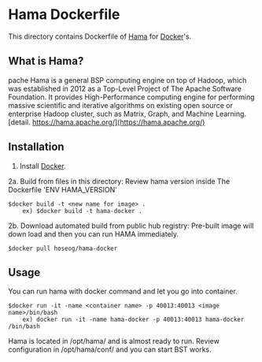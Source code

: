 # Hama Dockerfile #

This directory contains Dockerfile of [Hama](http://hama.apache.org) for [Docker](https://www.docker.com/)'s.


## What is Hama?
pache Hama is a general BSP computing engine on top of Hadoop, which was established in 2012 as a Top-Level Project of The Apache Software Foundation. It provides High-Performance computing engine for performing massive scientific and iterative algorithms on existing open source or enterprise Hadoop cluster, such as Matrix, Graph, and Machine Learning.[detail. https://hama.apache.org/](https://hama.apache.org/)


## Installation

1. Install [Docker](https://www.docker.com/).

2a. Build from files in this directory:
Review hama version inside The Dockerfile 'ENV HAMA_VERSION'

	$docker build -t <new name for image> .
        ex) $docker build -t hama-docker .

2b. Download automated build from public hub registry:
Pre-built image will down load and then you can run HAMA immediately.

	$docker pull hoseog/hama-docker


## Usage
You can run hama with docker command and let you go into container.

	$docker run -it -name <container name> -p 40013:40013 <image name>/bin/bash 
        ex) docker run -it -name hama-docker -p 40013:40013 hama-docker /bin/bash

Hama is located in /opt/hama/ and is almost ready to run.
Review configuration in /opt/hama/conf/ and you can start BST works.

